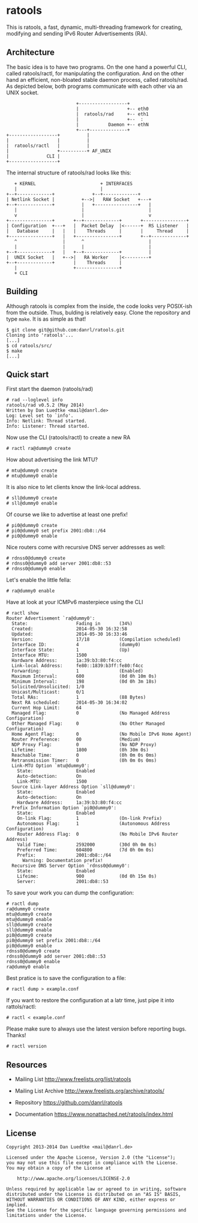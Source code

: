 ratools
=======

This is ratools, a fast, dynamic, multi-threading framework for creating,
modifying and sending IPv6 Router Advertisements (RA).


Architecture
------------

The basic idea is to have two programs. On the one hand a
powerful CLI, called ratools/ractl, for manipulating the
configuration. And on the other hand an efficient, non-bloated
stable daemon process, called ratools/rad. As depicted below,
both programs communicate with each other via an UNIX socket.


                              +------------------+
                              |                  +-- eth0
                              |  ratools/rad     +-- eth1
                              |                  +--  :
                              |           Daemon +-- ethN
                              +---+--------------+
    +------------------+          |
    |                  |          |
    |  ratools/ractl   |          |
    |                  +----------+ AF_UNIX
    |              CLI |
    +------------------+


The internal structure of ratools/rad looks like this:



       + KERNEL                        + INTERFACES
       |                               |
    +--+-------------+              +--+-------------+
    | Netlink Socket |          +-->|   RAW Socket   +---+
    +--+-------------+          |   +----------------+   |
       |                        |                        |
       v                        |                        v
    +----------------+       +--+-------------+       +----------------+
    | Configuration  +---+   |  Packet Delay  |<------+  RS Listener   |
    |   Database     |   |   |    Threads     |       |     Thread     |
    +----------------+   |   +----------------+       +--+-------------+
       ^                 |      ^                        |
       |                 |      |                        |
    +--+-------------+   |   +--+-------------+          |
    |  UNIX Socket   |   +-->|   RA Worker    |<---------+
    +--+-------------+       |    Threads     |
       |                     +----------------+
       + CLI



Building
--------

Although ratools is complex from the inside, the code looks very POSIX-ish from
the outside. Thus, bulding is relatively easy. Clone the repository and type
`make`. It is as simple as that!

    $ git clone git@github.com:danrl/ratools.git
    Cloning into 'ratools'...
    [...]
    $ cd ratools/src/
    $ make
    [...]


Quick start
-----------

First start the daemon (ratools/rad)

    # rad --loglevel info
    ratools/rad v0.5.2 (May 2014)
    Written by Dan Luedtke <mail@danrl.de>
    Log: Level set to `info'.
    Info: Netlink: Thread started.
    Info: Listener: Thread started.

Now use the CLI (ratools/ractl) to create a new RA

    # ractl ra@dummy0 create

How about advertising the link MTU?

    # mtu@dummy0 create
    # mtu@dummy0 enable

It is also nice to let clients know the link-local address.

    # sll@dummy0 create
    # sll@dummy0 enable

Of course we like to advertise at least one prefix!

    # pi0@dummy0 create
    # pi0@dummy0 set prefix 2001:db8::/64
    # pi0@dummy0 enable

Nice routers come with recursive DNS server addresses as well:

    # rdnss0@dummy0 create
    # rdnss0@dummy0 add server 2001:db8::53
    # rdnss0@dummy0 enable

Let's enable the little fella:

    # ra@dummy0 enable

Have at look at your ICMPv6 masterpiece using the CLI

    # ractl show
    Router Advertisement `ra@dummy0':
      State:                  Fading in       (34%)
      Created:                2014-05-30 16:32:58
      Updated:                2014-05-30 16:33:46
      Version:                17/18           (Compilation scheduled)
      Interface ID:           4               (dummy0)
      Interface State:        1               (Up)
      Interface MTU:          1500
      Hardware Address:       1a:39:b3:80:f4:cc
      Link-local Address:     fe80::1839:b3ff:fe80:f4cc
      Forwarding:             1               (Enabled)
      Maximum Interval:       600             (0d 0h 10m 0s)
      Minimum Interval:       198             (0d 0h 3m 18s)
      Solicited/Unsolicited:  1/0
      Unicast/Multicast:      0/1
      Total RAs:              1               (88 Bytes)
      Next RA scheduled:      2014-05-30 16:34:02
      Current Hop Limit:      64
      Managed Flag:           0               (No Managed Address Configuration)
      Other Managed Flag:     0               (No Other Managed Configuration)
      Home Agent Flag:        0               (No Mobile IPv6 Home Agent)
      Router Preference:      00              (Medium)
      NDP Proxy Flag:         0               (No NDP Proxy)
      Lifetime:               1800            (0h 30m 0s)
      Reachable Time:         0               (0h 0m 0s 0ms)
      Retransmission Timer:   0               (0h 0m 0s 0ms)
      Link-MTU Option `mtu@dummy0':
        State:                Enabled
        Auto-detection:       On
        Link-MTU:             1500
      Source Link-layer Address Option `sll@dummy0':
        State:                Enabled
        Auto-detection:       On
        Hardware Address:     1a:39:b3:80:f4:cc
      Prefix Information Option `pi0@dummy0':
        State:                Enabled
        On-link Flag:         1               (On-link Prefix)
        Autonomous Flag:      1               (Autonomous Address Configuration)
        Router Address Flag:  0               (No Mobile IPv6 Router Address)
        Valid Time:           2592000         (30d 0h 0m 0s)
        Preferred Time:       604800          (7d 0h 0m 0s)
        Prefix:               2001:db8::/64
          Warning: Documentation prefix!
      Recursive DNS Server Option `rdnss0@dummy0':
        State:                Enabled
        Lifeime:              900             (0d 0h 15m 0s)
        Server:               2001:db8::53


To save your work you can dump the configuration:

    # ractl dump
    ra@dummy0 create
    mtu@dummy0 create
    mtu@dummy0 enable
    sll@dummy0 create
    sll@dummy0 enable
    pi0@dummy0 create
    pi0@dummy0 set prefix 2001:db8::/64
    pi0@dummy0 enable
    rdnss0@dummy0 create
    rdnss0@dummy0 add server 2001:db8::53
    rdnss0@dummy0 enable
    ra@dummy0 enable

Best pratice is to save the configuration to a file:

    # ractl dump > example.conf

If you want to restore the configuration at a latr time, just pipe it into
rattols/ractl:

    # ractl < example.conf

Please make sure to always use the latest version before reporting bugs. Thanks!

    # ractl version


Resources
---------

* Mailing List http://www.freelists.org/list/ratools

* Mailing List Archive http://www.freelists.org/archive/ratools/

* Repository https://github.com/danrl/ratools

* Documentation https://www.nonattached.net/ratools/index.html


License
-------

    Copyright 2013-2014 Dan Luedtke <mail@danrl.de>

    Licensed under the Apache License, Version 2.0 (the "License");
    you may not use this file except in compliance with the License.
    You may obtain a copy of the License at

        http://www.apache.org/licenses/LICENSE-2.0

    Unless required by applicable law or agreed to in writing, software
    distributed under the License is distributed on an "AS IS" BASIS,
    WITHOUT WARRANTIES OR CONDITIONS OF ANY KIND, either express or implied.
    See the License for the specific language governing permissions and
    limitations under the License.
